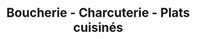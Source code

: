 ---
title: "Boucherie - Charcuterie - Plats cuisinés"
url: /domfront-en-poiraie/boucherie-charcuterie-plats-cuisines/
shop: boucherie
---